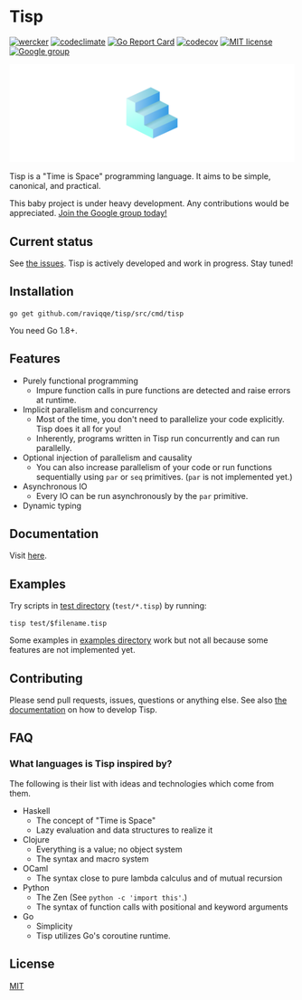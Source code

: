 # Tisp

[![wercker](https://img.shields.io/wercker/ci/wercker/docs.svg?style=flat-square)](https://app.wercker.com/raviqqe/tisp/runs)
[![codeclimate](https://img.shields.io/codeclimate/github/kabisaict/flow.svg?style=flat-square)](https://codeclimate.com/github/raviqqe/tisp)
[![Go Report Card](https://goreportcard.com/badge/github.com/raviqqe/tisp?style=flat-square)](https://goreportcard.com/report/github.com/raviqqe/tisp)
[![codecov](https://img.shields.io/codecov/c/github/raviqqe/tisp.svg?style=flat-square)](https://codecov.io/gh/raviqqe/tisp)
[![MIT license](https://img.shields.io/badge/license-MIT-blue.svg?style=flat-square)](https://opensource.org/licenses/MIT)
[![Google group](https://img.shields.io/badge/join-us-ff69b4.svg?style=flat-square)](https://groups.google.com/forum/#!forum/tisp-aliens)

![logo](img/front.png)

Tisp is a "Time is Space" programming language.
It aims to be simple, canonical, and practical.

This baby project is under heavy development.
Any contributions would be appreciated.
[Join the Google group today!](https://groups.google.com/forum/#!forum/tisp-aliens)

## Current status

See [the issues](https://github.com/raviqqe/tisp/issues).
Tisp is actively developed and work in progress.
Stay tuned!

## Installation

```
go get github.com/raviqqe/tisp/src/cmd/tisp
```

You need Go 1.8+.

## Features

- Purely functional programming
  - Impure function calls in pure functions are detected and raise errors at
    runtime.
- Implicit parallelism and concurrency
  - Most of the time, you don't need to parallelize your code explicitly.
    Tisp does it all for you!
  - Inherently, programs written in Tisp run concurrently and can run
    parallelly.
- Optional injection of parallelism and causality
  - You can also increase parallelism of your code or run functions
    sequentially using `par` or `seq` primitives.
    (`par` is not implemented yet.)
- Asynchronous IO
  - Every IO can be run asynchronously by the `par` primitive.
- Dynamic typing

## Documentation

Visit [here](https://raviqqe.github.io/tisp/).

## Examples

Try scripts in [test directory](test) (`test/*.tisp`) by running:

```
tisp test/$filename.tisp
```

Some examples in [examples directory](examples) work but not all because
some features are not implemented yet.

## Contributing

Please send pull requests, issues, questions or anything else.
See also [the documentation](https://raviqqe.github.io/tisp/for_developers/) on how to develop Tisp.

## FAQ

### What languages is Tisp inspired by?

The following is their list with ideas and technologies which come from them.

- Haskell
  - The concept of "Time is Space"
  - Lazy evaluation and data structures to realize it
- Clojure
  - Everything is a value; no object system
  - The syntax and macro system
- OCaml
  - The syntax close to pure lambda calculus and of mutual recursion
- Python
  - The Zen (See `python -c 'import this'`.)
  - The syntax of function calls with positional and keyword arguments
- Go
  - Simplicity
  - Tisp utilizes Go's coroutine runtime.

## License

[MIT](LICENSE)
